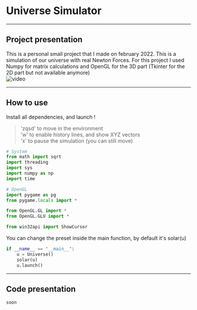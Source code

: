 # Universe Simulator  
***  
## Project presentation  
This is a personal small project that I made on february 2022.
This is a simulation of our universe with real Newton Forces.
For this project I used Numpy for matrix calculations and OpenGL for the 3D part (Tkinter for the 2D part but not available anymore)  
![video](./img/vid1.gif)
***  
## How to use  
Install all dependencies, and launch !  
> 'zqsd' to move in the environment  
> 'w' to enable history lines, and show XYZ vectors  
> 'x' to pause the simulation (you can still move)
````PYTHON
# System
from math import sqrt
import threading
import sys
import numpy as np
import time

# OpenGL
import pygame as pg
from pygame.locals import *

from OpenGL.GL import *
from OpenGL.GLU import *

from win32api import ShowCursor
````
You can change the preset inside the main function, by default it's solar(u)  
````PYTHON
if __name__ == "__main__":
    u = Universe()
    solar(u)
    u.launch()
````
***  
## Code presentation
````PYTHON
soon
````